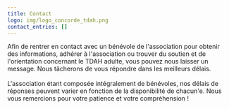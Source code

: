 ```yaml
---
title: Contact
logo: img/logo_concorde_tdah.png
contact_entries: []
---
```

Afin de rentrer en contact avec un bénévole de l'association pour obtenir des informations, adhérer à l'association ou trouver du soutien et de l'orientation concernant le TDAH adulte, vous pouvez nous laisser un message. Nous tâcherons de vous répondre dans les meilleurs délais.\
\
L'association étant composée intégralement de bénévoles, nos délais de réponses peuvent varier en fonction de la disponibilité de chacun'e. Nous vous remercions pour votre patience et votre compréhension !